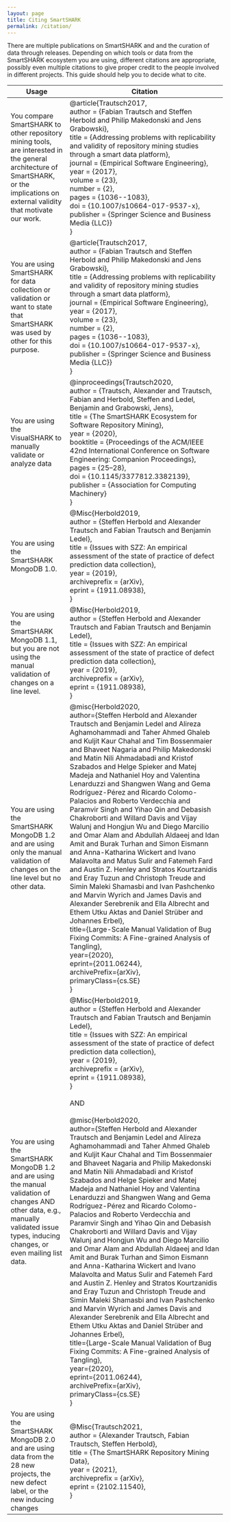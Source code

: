 ```yaml
---
layout: page
title: Citing SmartSHARK
permalink: /citation/
---
```


There are multiple publications on SmartSHARK and and the curation of data through releases. Depending on which tools or data from the SmartSHARK ecosystem you are using, different citations are appropriate, possibly even multiple citations to give proper credit to the people involved in different projects. This guide should help you to decide what to cite. 

| Usage | Citation |
|-------|----------|
| You compare SmartSHARK to other repository mining tools, are interested in the general architecture of SmartSHARK, or the implications on external validity that motivate our work. | @article{Trautsch2017,<br>author = {Fabian Trautsch and Steffen Herbold and Philip Makedonski and Jens Grabowski},<br>title = {Addressing problems with replicability and validity of repository mining studies through a smart data platform},<br>journal = {Empirical Software Engineering},<br>year = {2017},<br>volume = {23},<br>number = {2},<br>pages = {1036--1083},<br>doi = {10.1007/s10664-017-9537-x},<br>publisher = {Springer Science and Business Media {LLC}}<br>} |
| You are using SmartSHARK for data collection or validation or want to state that SmartSHARK was used by other for this purpose. | @article{Trautsch2017,<br>author = {Fabian Trautsch and Steffen Herbold and Philip Makedonski and Jens Grabowski},<br>title = {Addressing problems with replicability and validity of repository mining studies through a smart data platform},<br>journal = {Empirical Software Engineering},<br>year = {2017},<br>volume = {23},<br>number = {2},<br>pages = {1036--1083},<br>doi = {10.1007/s10664-017-9537-x},<br>publisher = {Springer Science and Business Media {LLC}}<br>} |
| You are using the VisualSHARK to manually validate or analyze data | @inproceedings{Trautsch2020,<br>author = {Trautsch, Alexander and Trautsch, Fabian and Herbold, Steffen and Ledel, Benjamin and Grabowski, Jens},<br>title = {The SmartSHARK Ecosystem for Software Repository Mining},<br>year = {2020},<br>booktitle = {Proceedings of the ACM/IEEE 42nd International Conference on Software Engineering: Companion Proceedings},<br>pages = {25–28},<br>doi = {10.1145/3377812.3382139},<br>publisher = {Association for Computing Machinery}<br>} |
| You are using the SmartSHARK MongoDB 1.0. | @Misc{Herbold2019,<br>author = {Steffen Herbold and Alexander Trautsch and Fabian Trautsch and Benjamin Ledel},<br>title = {Issues with SZZ: An empirical assessment of the state of practice of defect prediction data collection},<br>year = {2019},<br>archiveprefix = {arXiv},<br>eprint = {1911.08938},<br>} |
| You are using the SmartSHARK MongoDB 1.1, but you are not using the manual validation of changes on a line level. | @Misc{Herbold2019,<br>author = {Steffen Herbold and Alexander Trautsch and Fabian Trautsch and Benjamin Ledel},<br>title = {Issues with SZZ: An empirical assessment of the state of practice of defect prediction data collection},<br>year = {2019},<br>archiveprefix = {arXiv},<br>eprint = {1911.08938},<br>} |
| You are using the SmartSHARK MongoDB 1.2 and are using only the manual validation of changes on the line level but no other data. | @misc{Herbold2020,<br>      author={Steffen Herbold and Alexander Trautsch and Benjamin Ledel and Alireza Aghamohammadi and Taher Ahmed Ghaleb and Kuljit Kaur Chahal and Tim Bossenmaier and Bhaveet Nagaria and Philip Makedonski and Matin Nili Ahmadabadi and Kristof Szabados and Helge Spieker and Matej Madeja and Nathaniel Hoy and Valentina Lenarduzzi and Shangwen Wang and Gema Rodríguez-Pérez and Ricardo Colomo-Palacios and Roberto Verdecchia and Paramvir Singh and Yihao Qin and Debasish Chakroborti and Willard Davis and Vijay Walunj and Hongjun Wu and Diego Marcilio and Omar Alam and Abdullah Aldaeej and Idan Amit and Burak Turhan and Simon Eismann and Anna-Katharina Wickert and Ivano Malavolta and Matus Sulir and Fatemeh Fard and Austin Z. Henley and Stratos Kourtzanidis and Eray Tuzun and Christoph Treude and Simin Maleki Shamasbi and Ivan Pashchenko and Marvin Wyrich and James Davis and Alexander Serebrenik and Ella Albrecht and Ethem Utku Aktas and Daniel Strüber and Johannes Erbel},<br>      title={Large-Scale Manual Validation of Bug Fixing Commits: A Fine-grained Analysis of Tangling},<br>      year={2020},<br>      eprint={2011.06244},<br>      archivePrefix={arXiv},<br>      primaryClass={cs.SE}<br>} |
| You are using the SmartSHARK MongoDB 1.2 and are using the manual validation of changes AND other data, e.g., manually validated issue types, inducing changes, or even mailing list data. | @Misc{Herbold2019,<br>author = {Steffen Herbold and Alexander Trautsch and Fabian Trautsch and Benjamin Ledel},<br>title = {Issues with SZZ: An empirical assessment of the state of practice of defect prediction data collection},<br>year = {2019},<br>archiveprefix = {arXiv},<br>eprint = {1911.08938},<br>}<br><br>AND<br><br>@misc{Herbold2020,<br>      author={Steffen Herbold and Alexander Trautsch and Benjamin Ledel and Alireza Aghamohammadi and Taher Ahmed Ghaleb and Kuljit Kaur Chahal and Tim Bossenmaier and Bhaveet Nagaria and Philip Makedonski and Matin Nili Ahmadabadi and Kristof Szabados and Helge Spieker and Matej Madeja and Nathaniel Hoy and Valentina Lenarduzzi and Shangwen Wang and Gema Rodríguez-Pérez and Ricardo Colomo-Palacios and Roberto Verdecchia and Paramvir Singh and Yihao Qin and Debasish Chakroborti and Willard Davis and Vijay Walunj and Hongjun Wu and Diego Marcilio and Omar Alam and Abdullah Aldaeej and Idan Amit and Burak Turhan and Simon Eismann and Anna-Katharina Wickert and Ivano Malavolta and Matus Sulir and Fatemeh Fard and Austin Z. Henley and Stratos Kourtzanidis and Eray Tuzun and Christoph Treude and Simin Maleki Shamasbi and Ivan Pashchenko and Marvin Wyrich and James Davis and Alexander Serebrenik and Ella Albrecht and Ethem Utku Aktas and Daniel Strüber and Johannes Erbel},<br>      title={Large-Scale Manual Validation of Bug Fixing Commits: A Fine-grained Analysis of Tangling},<br>      year={2020},<br>      eprint={2011.06244},<br>      archivePrefix={arXiv},<br>      primaryClass={cs.SE}<br>} |
| You are using the SmartSHARK MongoDB 2.0 and are using data from the 28 new projects, the new defect label, or the new inducing changes | @Misc{Trautsch2021,<br>author = {Alexander Trautsch, Fabian Trautsch, Steffen Herbold},<br>title = {The SmartSHARK Repository Mining Data},<br>year = {2021},<br>archiveprefix = {arXiv},<br>eprint = {2102.11540},<br>} |

